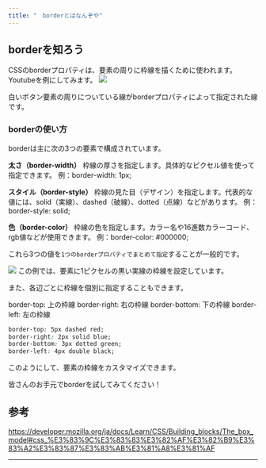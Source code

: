 ```yaml
---
title: "　borderとはなんぞや"
---
```


## borderを知ろう

CSSのborderプロパティは、要素の周りに枠線を描くために使われます。
Youtubeを例にしてみます。
![](https://storage.googleapis.com/zenn-user-upload/4b16e757ce33-20241002.png)

白いボタン要素の周りについている線がborderプロパティによって指定された線です。

### borderの使い方

borderは主に次の3つの要素で構成されています。

**太さ（border-width）**
枠線の厚さを指定します。具体的なピクセル値を使って指定できます。
例：border-width: 1px;

**スタイル（border-style）**
枠線の見た目（デザイン）を指定します。代表的な値には、solid（実線）、dashed（破線）、dotted（点線）などがあります。
例：border-style: solid;

**色（border-color）**
枠線の色を指定します。カラー名や16進数カラーコード、rgb値などが使用できます。
例：border-color: #000000;

これら3つの値を`1つのborderプロパティでまとめて指定`することが一般的です。

![](https://storage.googleapis.com/zenn-user-upload/7d67cb03b045-20241002.png)
この例では、要素に1ピクセルの黒い実線の枠線を設定しています。

また、各辺ごとに枠線を個別に指定することもできます。

border-top: 上の枠線
border-right: 右の枠線
border-bottom: 下の枠線
border-left: 左の枠線

```css:example.css
border-top: 5px dashed red;
border-right: 2px solid blue;
border-bottom: 3px dotted green;
border-left: 4px double black;
```

このようにして、要素の枠線をカスタマイズできます。

皆さんのお手元でborderを試してみてください！

## 参考

<https://developer.mozilla.org/ja/docs/Learn/CSS/Building_blocks/The_box_model#css_%E3%83%9C%E3%83%83%E3%82%AF%E3%82%B9%E3%83%A2%E3%83%87%E3%83%AB%E3%81%A8%E3%81%AF>

---
